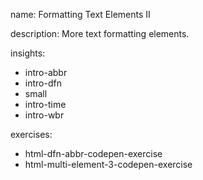 name: Formatting Text Elements II

description: More text formatting elements.

insights:
  - intro-abbr
  - intro-dfn
  - small
  - intro-time
  - intro-wbr

exercises:
  - html-dfn-abbr-codepen-exercise
  - html-multi-element-3-codepen-exercise
